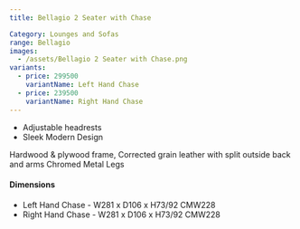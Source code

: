 ```yaml
---
title: Bellagio 2 Seater with Chase

Category: Lounges and Sofas
range: Bellagio
images:
  - /assets/Bellagio 2 Seater with Chase.png
variants:
  - price: 299500
    variantName: Left Hand Chase
  - price: 239500
    variantName: Right Hand Chase
---
```


- Adjustable headrests
- Sleek Modern Design

Hardwood & plywood frame, Corrected grain leather with split outside back and arms
Chromed Metal Legs

#### Dimensions

- Left Hand Chase - W281 x D106 x H73/92 CMW228
- Right Hand Chase - W281 x D106 x H73/92 CMW228
